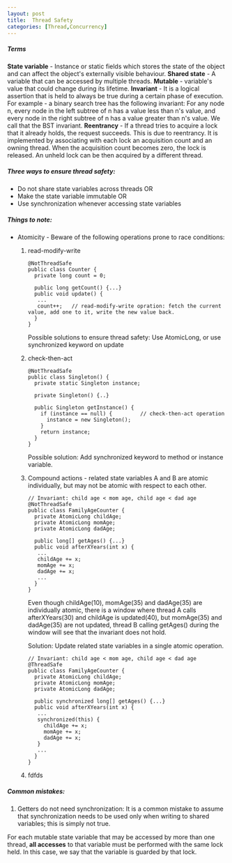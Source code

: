 ```yaml
---
layout: post
title:  Thread Safety
categories: [Thread,Concurrency]
---
```


##### Terms
**State variable** - Instance or static fields which stores the state of the object and can affect the object's externally visible behaviour. 
**Shared state** - A variable that can be accessed by multiple threads.
**Mutable** - variable's value that could change during its lifetime.
**Invariant** - It is a logical assertion that is held to always be true during a certain phase of execution. For example - a binary search tree has the following invariant: For any node n, every node in the left subtree of n has a value less than n's value, and every node in the right subtree of n has a value greater than n's value. We call that the BST invariant.
**Reentrancy** - If a thread tries to acquire a lock that it already holds, the request succeeds. This is due to reentrancy. It is implemented by associating with each lock an acquisition count and an owning thread. When the acquisition count becomes zero, the lock is released. An unheld lock can be then acquired by a different thread.

##### Three ways to ensure thread safety:
* Do not share state variables across threads OR
* Make the state variable immutable OR
* Use synchronization whenever accessing state variables

##### Things to note:

* Atomicity - Beware of the following operations prone to race conditions: 
  1. read-modify-write
      ```
      @NotThreadSafe
      public class Counter {
        private long count = 0;

        public long getCount() {...}
        public void update() {
         ...
         count++;   // read-modify-write opration: fetch the current value, add one to it, write the new value back.
        }
      }
      ```
      Possible solutions to ensure thread safety: Use AtomicLong, or use synchronized keyword on update

  2. check-then-act 
      ```
      @NotThreadSafe
      public class Singleton() {
        private static Singleton instance;

        private Singleton() {..}

        public Singleton getInstance() {
          if (instance == null) {         // check-then-act operation
            instance = new Singleton();
          }
          return instance;
        }
      }
      ```
      Possible solution: Add synchronized keyword to method or instance variable.
      
  3. Compound actions - related state variables A and B are atomic individually, but may not be atomic with respect to each other.
      ```
      // Invariant: child age < mom age, child age < dad age
      @NotThreadSafe
      public class FamilyAgeCounter {
        private AtomicLong childAge;
        private AtomicLong momAge;
        private AtomicLong dadAge;

        public long[] getAges() {...}
        public void afterXYears(int x) {
         ...
         childAge += x;
         momAge += x;
         dadAge += x;
         ...
        }
      }    
      ```
      Even though childAge(10), momAge(35)  and dadAge(35) are individually atomic, there is a window where thread A calls afterXYears(30) and childAge is updated(40), but momAge(35) and dadAge(35) are not updated, thread B calling getAges() during the window will see that the invariant does not hold.

      Solution: Update related state variables in a single atomic operation.
      ```
      // Invariant: child age < mom age, child age < dad age
      @ThreadSafe
      public class FamilyAgeCounter {
        private AtomicLong childAge;
        private AtomicLong momAge;
        private AtomicLong dadAge;

        public synchronized long[] getAges() {...}
        public void afterXYears(int x) {
         ...
         synchronized(this) {
           childAge += x;
           momAge += x;
           dadAge += x;
         }
         ...
        }
      }    
      ```
  4. fdfds

##### Common mistakes:

1. Getters do not need synchronization: It is a common mistake to assume that synchronization needs to be used only when writing to shared variables; this is simply not true.

For each mutable state variable that may be accessed by more than one thread, **all accesses** to that variable must be performed with the same lock held. In this case, we say that the variable is guarded by that lock.
      
